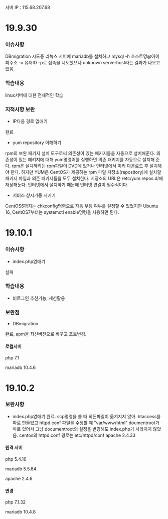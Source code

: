 서버 IP : 115.68.207.68

# 19.9.30

### 이슈사항

DBmigration 시도중
	리눅스 서버에 mariadb를 설치하고 mysql -h 호스트명@아이피주소 -u 유저ID -p로 접속을 시도했으나 unknown serverhost라는 결과가 나오고 있음. 

### 학습내용

linux서버에 대한 전체적인 학습

### 지적사항 보완

* IP다음 경로 없애기

완료


* yum repository 이해하기

rpm의 보완 패키지 설치 도구로써 의존성이 있는 패키지들을 자동으로 설치해준다. 의존성이 있는 패키지에 대해 yum명령어를 실행하면 의존 패키지를 자동으로 설치해 준다. rpm은 설치하려는 rpm파일이 DVD에 있거나 인터넷에서 미리 다운로드 후 설치해야 한다. 하지만 YUM은 CentOS가 제공하는 rpm 파일 저장소(repository)에 설치할 패키지 파일과 의존 패키지들을 모두 설치한다. 저장소의 URL은 /etc/yum.repos.d/에 저장해둔다. 인터넷에서 설치하기 때문에 인터넷 연결이 필수적이다.


* 서비스 상시가동 시키기

CentOS6까지는 chkconfig명령으로 자동 부팅 여부를 설정할 수 있었지만 Ubuntu 16, CentOS7부터는 systemctl enable명령을 사용하면 된다. 







# 19.10.1

### 이슈사항

* index.php없애기 

실패


### 학습내용

* 비로그인 추천기능, 세션활용

### 보완점

* DBmigration

완료, apm을 최신버전으로 바꾸고 포트변경. 



#### 로컬서버

php 7.1

mariadb 10.4.6


# 19.10.2

### 보완사항
* index.php없애기
완료. scp명령을 쓸 때 히든파일이 옮겨지지 않아 .htaccess를 따로 만들었고 httpd.conf 파일을 수정할 떄 "var/www/html" doumentroot가 따로 있어서 그냥 documentroot의 설정을 변경해도 index.php가 사라지지 않았음. 
centos의 httpd.conf 경로는 etc/httpd/conf
apache 2.4.33



#### 원격 서버

php 5.4.16

mariadb 5.5.64

apache 2.4.6



#### 변경

php 7.1.32

mariadb 10.4.8
